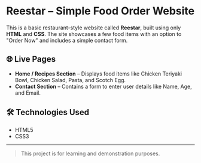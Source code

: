 # Reestar – Simple Food Order Website

This is a basic restaurant-style website called **Reestar**, built using only **HTML** and **CSS**.
The site showcases a few food items with an option to "Order Now" and includes a simple contact form.

## 🌐 Live Pages

- **Home / Recipes Section** – Displays food items like Chicken Teriyaki Bowl, Chicken Salad, Pasta, and Scotch Egg.
- **Contact Section** – Contains a form to enter user details like Name, Age, and Email.

## 🛠️ Technologies Used

- HTML5
- CSS3

---

> This project is for learning and demonstration purposes.

